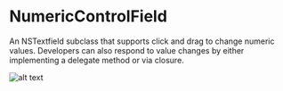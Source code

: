 # NumericControlField
An NSTextfield subclass that supports click and drag to change numeric values. 
Developers can also respond to value changes by either implementing a delegate method or via closure.

![alt text](https://user-images.githubusercontent.com/10944090/28885378-927a9c9a-776a-11e7-9a8c-79a47e4037ec.gif)
